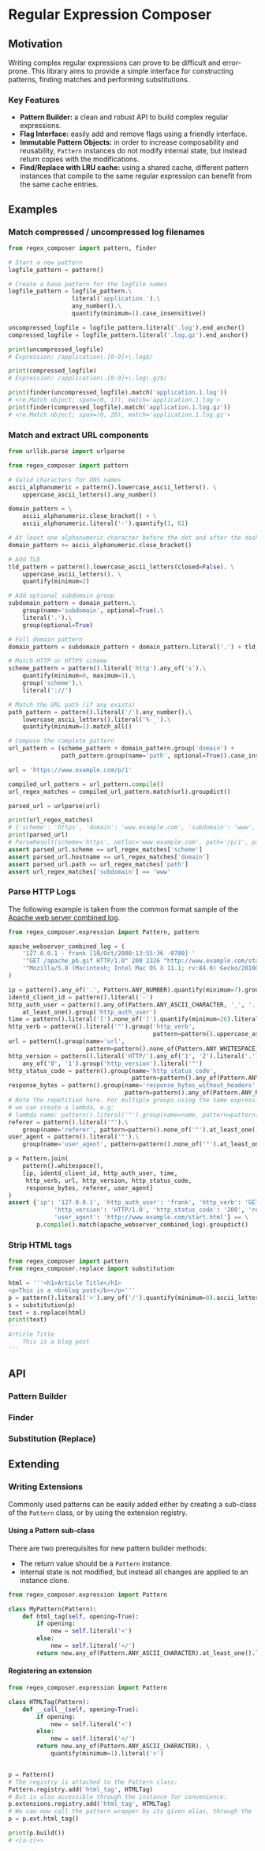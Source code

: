 # Regular Expression Composer

## Motivation

Writing complex regular expressions can prove to be difficult and error-prone. This library aims to provide a simple interface for constructing patterns, finding matches and performing substitutions.

### Key Features

- **Pattern Builder:** a clean and robust API to build complex regular expressions.
- **Flag Interface:** easily add and remove flags using a friendly interface.
- **Immutable Pattern Objects:** in order to increase composability and reusability, `Pattern` instances do not modify internal state, but instead return copies with the modifications.
- **Find/Replace with LRU cache:** using a shared cache, different pattern instances that compile to the same regular expression can benefit from the same cache entries.

## Examples

### Match compressed / uncompressed log filenames

```python
from regex_composer import pattern, finder

# Start a new pattern
logfile_pattern = pattern()

# Create a base pattern for the logfile names
logfile_pattern = logfile_pattern.\
                  literal('application.').\
                  any_number().\
                  quantify(minimum=1).case_insensitive()

uncompressed_logfile = logfile_pattern.literal('.log').end_anchor()
compressed_logfile = logfile_pattern.literal('.log.gz').end_anchor()

print(uncompressed_logfile)
# Expression: /application\.[0-9]+\.log$/

print(compressed_logfile)
# Expression: /application\.[0-9]+\.log\.gz$/

print(finder(uncompressed_logfile).match('application.1.log'))
# <re.Match object; span=(0, 17), match='application.1.log'>
print(finder(compressed_logfile).match('application.1.log.gz'))
# <re.Match object; span=(0, 20), match='application.1.log.gz'>
```

### Match and extract URL components

```python
from urllib.parse import urlparse

from regex_composer import pattern

# Valid characters for DNS names
ascii_alphanumeric = pattern().lowercase_ascii_letters(). \
    uppercase_ascii_letters().any_number()

domain_pattern = \
    ascii_alphanumeric.close_bracket() + \
    ascii_alphanumeric.literal('-').quantify(1, 61)

# At least one alphanumeric character before the dot and after the dash
domain_pattern += ascii_alphanumeric.close_bracket()

# Add TLD
tld_pattern = pattern().lowercase_ascii_letters(closed=False). \
    uppercase_ascii_letters(). \
    quantify(minimum=2)

# Add optional subdomain group
subdomain_pattern = domain_pattern.\
    group(name='subdomain', optional=True).\
    literal('.').\
    group(optional=True)

# Full domain pattern
domain_pattern = subdomain_pattern + domain_pattern.literal('.') + tld_pattern

# Match HTTP or HTTPS scheme
scheme_pattern = pattern().literal('http').any_of('s').\
    quantify(minimum=0, maximum=1).\
    group('scheme').\
    literal('://')

# Match the URL path (if any exists)
path_pattern = pattern().literal('/').any_number().\
    lowercase_ascii_letters().literal('%-_').\
    quantify(minimum=1).match_all()

# Compose the complete pattern
url_pattern = (scheme_pattern + domain_pattern.group('domain') +
               path_pattern.group(name='path', optional=True)).case_insensitive()

url = 'https://www.example.com/p/1'

compiled_url_pattern = url_pattern.compile()
url_regex_matches = compiled_url_pattern.match(url).groupdict()

parsed_url = urlparse(url)

print(url_regex_matches)
# {'scheme': 'https', 'domain': 'www.example.com', 'subdomain': 'www', 'path': '/p/1'}
print(parsed_url)
# ParseResult(scheme='https', netloc='www.example.com', path='/p/1', params='', query='', fragment='')
assert parsed_url.scheme == url_regex_matches['scheme']
assert parsed_url.hostname == url_regex_matches['domain']
assert parsed_url.path == url_regex_matches['path']
assert url_regex_matches['subdomain'] == 'www'
```

### Parse HTTP Logs

The following example is taken from the common format sample of the [Apache web server combined log](https://httpd.apache.org/docs/current/logs.html#combined).

```python
from regex_composer.expression import Pattern, pattern

apache_webserver_combined_log = (
    '127.0.0.1 - frank [10/Oct/2000:13:55:36 -0700] '
    '"GET /apache_pb.gif HTTP/1.0" 200 2326 "http://www.example.com/start.html" '
    '"Mozilla/5.0 (Macintosh; Intel Mac OS X 11.1; rv:84.0) Gecko/20100101 Firefox/84.0"'
)

ip = pattern().any_of('.', Pattern.ANY_NUMBER).quantify(minimum=7).group('ip')
identd_client_id = pattern().literal('-')
http_auth_user = pattern().any_of(Pattern.ANY_ASCII_CHARACTER, '_', '.').\
    at_least_one().group('http_auth_user')
time = pattern().literal('[').none_of(']').quantify(minimum=26).literal(']')
http_verb = pattern().literal('"').group('http_verb',
                                         pattern=pattern().uppercase_ascii_letters().at_least_one())
url = pattern().group(name='url',
                      pattern=pattern().none_of(Pattern.ANY_WHITESPACE).at_least_one())
http_version = pattern().literal('HTTP/').any_of('1', '2').literal('.').\
    any_of('0', '1').group('http_version').literal('"')
http_status_code = pattern().group(name='http_status_code',
                                   pattern=pattern().any_of(Pattern.ANY_NUMBER).exactly(3))
response_bytes = pattern().group(name='response_bytes_without_headers',
                                 pattern=pattern().any_of(Pattern.ANY_NUMBER).at_least_one())
# Note the repetition here. For multiple groups using the same expression,
# we can create a lambda, e.g:
# lambda name: pattern().literal('"').group(name=name, pattern=pattern().none_of('"').at_least_one()).literal('"')
referer = pattern().literal('"').\
    group(name='referer', pattern=pattern().none_of('"').at_least_one()).literal('"')
user_agent = pattern().literal('"').\
    group(name='user_agent', pattern=pattern().none_of('"').at_least_one())

p = Pattern.join(
    pattern().whitespace(),
    [ip, identd_client_id, http_auth_user, time,
     http_verb, url, http_version, http_status_code,
     response_bytes, referer, user_agent]
)
assert {'ip': '127.0.0.1', 'http_auth_user': 'frank', 'http_verb': 'GET', 'url': '/apache_pb.gif',
             'http_version': 'HTTP/1.0', 'http_status_code': '200', 'response_bytes_without_headers': '2326',
             'user_agent': 'http://www.example.com/start.html'} == \
        p.compile().match(apache_webserver_combined_log).groupdict()
```

### Strip HTML tags

```python
from regex_composer import pattern
from regex_composer.replace import substitution

html = '''<h1>Article Title</h1>
<p>This is a <b>blog post</b></p>'''
p = pattern().literal('<').any_of('/').quantify(minimum=0).ascii_letters().any_number().at_least_one().literal('>')
s = substitution(p)
text = s.replace(html)
print(text)
'''
Article Title
    This is a blog post
'''
```

## API

### Pattern Builder

### Finder

### Substitution (Replace) 

## Extending

### Writing Extensions

Commonly used patterns can be easily added either by creating a sub-class of the `Pattern` class,
or by using the extension registry.

#### Using a Pattern sub-class

There are two prerequisites for new pattern builder methods:
- The return value should be a `Pattern` instance.
- Internal state is not modified, but instead all changes are applied to an instance clone.

```python
from regex_composer.expression import Pattern

class MyPattern(Pattern):
    def html_tag(self, opening=True):
        if opening:
            new = self.literal('<')
        else:
            new = self.literal('</')
        return new.any_of(Pattern.ANY_ASCII_CHARACTER).at_least_one().literal('>')    
```  

#### Registering an extension

```python
from regex_composer.expression import Pattern

class HTMLTag(Pattern):
    def __call__(self, opening=True):
        if opening:
            new = self.literal('<')
        else:
            new = self.literal('</')
        return new.any_of(Pattern.ANY_ASCII_CHARACTER). \
            quantify(minimum=1).literal('>')


p = Pattern()
# The registry is attached to the Pattern class:
Pattern.registry.add('html_tag', HTMLTag)
# But is also accessible through the instance for convenience:
p.extensions.registry.add('html_tag', HTMLTag)
# We can now call the pattern wrapper by its given alias, through the `ext` object:
p = p.ext.html_tag()

print(p.build())
# <[a-z]+>
```
